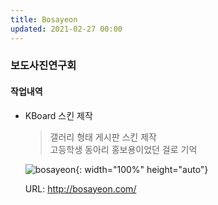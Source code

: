 ```yaml
---
title: Bosayeon
updated: 2021-02-27 00:00
---
```


### 보도사진연구회
    
#### 작업내역
- KBoard 스킨 제작
  
	>갤러리 형태 게시판 스킨 제작  
	>고등학생 동아리 홍보용이었던 걸로 기억  
  
	![bosayeon](https://github.com/project0210/project0210.github.io/blob/master/_posts/images/bosayeon/001.png?raw=true){: width="100%" height="auto"}
  
	URL: http://bosayeon.com/